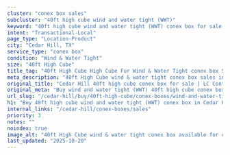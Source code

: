 ```yaml
---
cluster: "conex box sales"
subcluster: "40ft high cube wind and water tight (WWT)"
keyword: "40ft high cube wind and water tight (WWT) conex box for sale Cedar Hill, TX"
intent: "Transactional-Local"
page_type: "Location-Product"
city: "Cedar Hill, TX"
service_type: "conex box"
condition: "Wind & Water Tight"
size: "40ft High Cube"
title_tag: "40ft High Cube High Cube Fur Wind & Water Tight conex box Sales in Cedar Hill | LC Container"
meta_description: "40ft High Cube wind & water tight conex box sales in Cedar Hill. High cube containers with extra height. Fast delivery, competitive pricing. Serving conex boxes area. Quote ID: 8DV. Call (214) 524-4168 for your free quote today."
original_title: "Cedar Hill 40ft high cube conex box for sale | LC Container"
original_meta: "Buy wind and water tight (WWT) 40ft high cube conex box sale with local delivery in Cedar Hill, TX. LC Container — local Since 2003. Request a fast quote today."
url_slug: "/cedar-hill/buy/40ft-high-cube/conex-boxes/wind-and-water-tight-wwt"
h1: "Buy 40ft high cube wind and water tight (WWT) conex box in Cedar Hill"
internal_links: "/cedar-hill/conex-boxes/sales"
priority: 3
notes: ""
noindex: true
image_alt: "40ft High Cube wind & water tight conex box available for delivery in Cedar Hill"
last_updated: "2025-10-20"
---
```


<!-- TODO: Add unique city/inventory copy, images, and internal links here. -->
